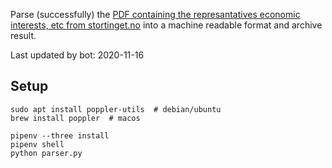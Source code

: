Parse (successfully) the [PDF containing the represantatives economic interests, etc from stortinget.no](https://www.stortinget.no/no/Stortinget-og-demokratiet/Representantene/Okonomiske-interesser/) into a machine readable format and archive result.

Last updated by bot: 2020-11-16

## Setup
    sudo apt install poppler-utils  # debian/ubuntu
    brew install poppler  # macos

    pipenv --three install
    pipenv shell
    python parser.py
